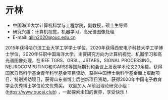 # 亓林

- 中国海洋大学计算机科学与工程学院，副教授，硕士生导师
- 研究兴趣：计算机视觉，机器学习，高光谱图像处理
- E-mail: qilin2020@ouc.edu.cn

2015年获得哈尔滨工业大学工学学士学位，2020年获得西安电子科技大学工学博士学位，2020年任职中国海洋大学。主要研究方向为计算机视觉、机器学习和高光谱图像处理，在IEEE TGRS、GRSL、JSTARS，SIGNAL PROCESSING，NEUROCOMPUTING和IGARSS等国际期刊和会议上发表学术论文20余篇。获得国家自然科学基金青年科学基金项目资助，获得中国博士后科学基金面上资助项目、特别资助项目，获得山东省博士后创新项目资助，获得2020年中国电子教育学会优秀博士学位论文优秀奖。 欢迎加入 AI前沿理论研究小组：(https://www.oucai.club) ，一起探索未知的世界，享受快乐！
